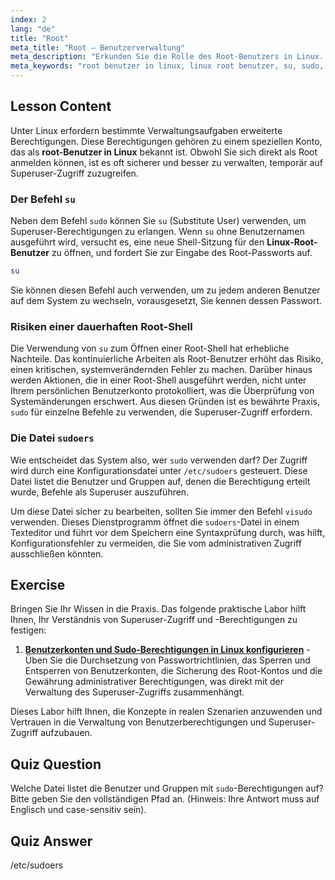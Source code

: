 ```yaml
---
index: 2
lang: "de"
title: "Root"
meta_title: "Root – Benutzerverwaltung"
meta_description: "Erkunden Sie die Rolle des Root-Benutzers in Linux. Diese Lektion behandelt die Unterschiede zwischen su und sudo für den Erhalt von Superuser-Rechten und erklärt, wie die Datei /etc/sudoers den Zugriff verwaltet."
meta_keywords: "root benutzer in linux, linux root benutzer, su, sudo, sudoers, visudo, superuser, benutzerverwaltung, linux berechtigungen"
---
```


## Lesson Content

Unter Linux erfordern bestimmte Verwaltungsaufgaben erweiterte Berechtigungen. Diese Berechtigungen gehören zu einem speziellen Konto, das als **root-Benutzer in Linux** bekannt ist. Obwohl Sie sich direkt als Root anmelden können, ist es oft sicherer und besser zu verwalten, temporär auf Superuser-Zugriff zuzugreifen.

### Der Befehl `su`

Neben dem Befehl `sudo` können Sie `su` (Substitute User) verwenden, um Superuser-Berechtigungen zu erlangen. Wenn `su` ohne Benutzernamen ausgeführt wird, versucht es, eine neue Shell-Sitzung für den **Linux-Root-Benutzer** zu öffnen, und fordert Sie zur Eingabe des Root-Passworts auf.

```bash
su
```

Sie können diesen Befehl auch verwenden, um zu jedem anderen Benutzer auf dem System zu wechseln, vorausgesetzt, Sie kennen dessen Passwort.

### Risiken einer dauerhaften Root-Shell

Die Verwendung von `su` zum Öffnen einer Root-Shell hat erhebliche Nachteile. Das kontinuierliche Arbeiten als Root-Benutzer erhöht das Risiko, einen kritischen, systemverändernden Fehler zu machen. Darüber hinaus werden Aktionen, die in einer Root-Shell ausgeführt werden, nicht unter Ihrem persönlichen Benutzerkonto protokolliert, was die Überprüfung von Systemänderungen erschwert. Aus diesen Gründen ist es bewährte Praxis, `sudo` für einzelne Befehle zu verwenden, die Superuser-Zugriff erfordern.

### Die Datei `sudoers`

Wie entscheidet das System also, wer `sudo` verwenden darf? Der Zugriff wird durch eine Konfigurationsdatei unter `/etc/sudoers` gesteuert. Diese Datei listet die Benutzer und Gruppen auf, denen die Berechtigung erteilt wurde, Befehle als Superuser auszuführen.

Um diese Datei sicher zu bearbeiten, sollten Sie immer den Befehl `visudo` verwenden. Dieses Dienstprogramm öffnet die `sudoers`-Datei in einem Texteditor und führt vor dem Speichern eine Syntaxprüfung durch, was hilft, Konfigurationsfehler zu vermeiden, die Sie vom administrativen Zugriff ausschließen könnten.

## Exercise

Bringen Sie Ihr Wissen in die Praxis. Das folgende praktische Labor hilft Ihnen, Ihr Verständnis von Superuser-Zugriff und -Berechtigungen zu festigen:

1. **[Benutzerkonten und Sudo-Berechtigungen in Linux konfigurieren](https://labex.io/de/labs/comptia-configure-user-accounts-and-sudo-privileges-in-linux-590856)** - Üben Sie die Durchsetzung von Passwortrichtlinien, das Sperren und Entsperren von Benutzerkonten, die Sicherung des Root-Kontos und die Gewährung administrativer Berechtigungen, was direkt mit der Verwaltung des Superuser-Zugriffs zusammenhängt.

Dieses Labor hilft Ihnen, die Konzepte in realen Szenarien anzuwenden und Vertrauen in die Verwaltung von Benutzerberechtigungen und Superuser-Zugriff aufzubauen.

## Quiz Question

Welche Datei listet die Benutzer und Gruppen mit `sudo`-Berechtigungen auf? Bitte geben Sie den vollständigen Pfad an. (Hinweis: Ihre Antwort muss auf Englisch und case-sensitiv sein).

## Quiz Answer

/etc/sudoers
